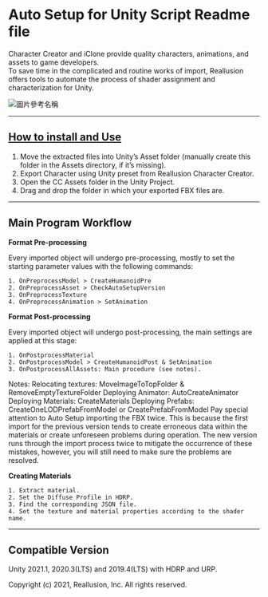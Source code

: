 # Auto Setup for Unity Script Readme file

Character Creator and iClone provide quality characters, animations, and assets to game developers.  
To save time in the complicated and routine works of import, Reallusion offers tools to automate the process of shader assignment and characterization for Unity.      

![圖片參考名稱](https://www.reallusion.com/character-creator/includes/images/unity-auto-setup/unity-auto-setup.png "Logo")

-------------------------------------------------
**[How to install and Use](https://manual.reallusion.com/CC_and_IC_Auto_Setup_Plugin/ENU/CC_and_iC_Auto_Setup/1.0/03_for_Unity/Unity_Importing_Character_FBX_File.htm "link")**
-------------------------------------------------
1. Move the extracted files into Unity’s Asset folder (manually create this folder in the Assets directory, if it’s missing).
2. Export Character using Unity preset from Reallusion Character Creator.
3. Open the CC Assets folder in the Unity Project.
4. Drag and drop the folder in which your exported FBX files are.

----------------------
**Main Program Workflow**
----------------------
**Format Pre-processing**

Every imported object will undergo pre-processing, mostly to set the starting parameter values with the following commands:

    1. OnPreprocessModel > CreateHumanoidPre
    2. OnPreprocessAsset > CheckAutoSetupVersion
    3. OnPreprocessTexture
    4. OnPreprocessAnimation > SetAnimation

**Format Post-processing**

Every imported object will undergo post-processing, the main settings are applied at this stage:

    1. OnPostprocessMaterial
    2. OnPostprocessModel > CreateHumanoidPost & SetAnimation
    3. OnPostprocessAllAssets: Main procedure (see notes).

Notes:
Relocating textures: MoveImageToTopFolder & RemoveEmptyTextureFolder
Deploying Animator: AutoCreateAnimator
Deploying Materials: CreateMaterials
Deploying Prefabs: CreateOneLODPrefabFromModel or CreatePrefabFromModel
Pay special attention to Auto Setup importing the FBX twice. This is because the first import for the previous version tends to create erroneous data within the materials or create unforeseen problems during operation. The new version runs through the import process twice to mitigate the occurrence of these mistakes, however, you will still need to make sure the problems are resolved.

**Creating Materials**

    1. Extract material.
    2. Set the Diffuse Profile in HDRP.
    3. Find the corresponding JSON file.
    4. Set the texture and material properties according to the shader name.

----------------------
**Compatible Version**
----------------------
Unity 2021.1, 2020.3(LTS) and 2019.4(LTS) with HDRP and URP.

Copyright (c) 2021, Reallusion, Inc. All rights reserved.

